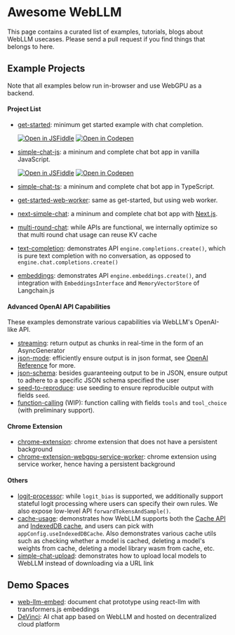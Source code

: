 # Awesome WebLLM

This page contains a curated list of examples, tutorials, blogs about WebLLM usecases.
Please send a pull request if you find things that belongs to here.

## Example Projects

Note that all examples below run in-browser and use WebGPU as a backend.

#### Project List

- [get-started](get-started): minimum get started example with chat completion.

  [![Open in JSFiddle](https://img.shields.io/badge/open-JSFiddle-blue?logo=jsfiddle&logoColor=white)](https://jsfiddle.net/neetnestor/yac9gbwf/)
  [![Open in Codepen](https://img.shields.io/badge/open-codepen-gainsboro?logo=codepen)](https://codepen.io/neetnestor/pen/NWVdgey)

- [simple-chat-js](simple-chat-js): a mininum and complete chat bot app in vanilla JavaScript.

  [![Open in JSFiddle](https://img.shields.io/badge/open-JSFiddle-blue?logo=jsfiddle&logoColor=white)](https://jsfiddle.net/neetnestor/4nmgvsa2/)
  [![Open in Codepen](https://img.shields.io/badge/open-codepen-gainsboro?logo=codepen)](https://codepen.io/neetnestor/pen/vYwgZaG)

- [simple-chat-ts](simple-chat-ts): a mininum and complete chat bot app in TypeScript.
- [get-started-web-worker](get-started-web-worker): same as get-started, but using web worker.
- [next-simple-chat](next-simple-chat): a mininum and complete chat bot app with [Next.js](https://nextjs.org/).
- [multi-round-chat](multi-round-chat): while APIs are functional, we internally optimize so that multi round chat usage can reuse KV cache
- [text-completion](text-completion): demonstrates API `engine.completions.create()`, which is pure text completion with no conversation, as opposed to `engine.chat.completions.create()`
- [embeddings](embeddings): demonstrates API `engine.embeddings.create()`, and integration with `EmbeddingsInterface` and `MemoryVectorStore` of Langchain.js 

#### Advanced OpenAI API Capabilities

These examples demonstrate various capabilities via WebLLM's OpenAI-like API.

- [streaming](streaming): return output as chunks in real-time in the form of an AsyncGenerator
- [json-mode](json-mode): efficiently ensure output is in json format, see [OpenAI Reference](https://platform.openai.com/docs/guides/text-generation/chat-completions-api) for more.
- [json-schema](json-schema): besides guaranteeing output to be in JSON, ensure output to adhere to a specific JSON schema specified the user
- [seed-to-reproduce](seed-to-reproduce): use seeding to ensure reproducible output with fields `seed`.
- [function-calling](function-calling) (WIP): function calling with fields `tools` and `tool_choice` (with preliminary support).

#### Chrome Extension

- [chrome-extension](chrome-extension): chrome extension that does not have a persistent background
- [chrome-extension-webgpu-service-worker](chrome-extension-webgpu-service-worker): chrome extension using service worker, hence having a persistent background

#### Others

- [logit-processor](logit-processor): while `logit_bias` is supported, we additionally support stateful logit processing where users can specify their own rules. We also expose low-level API `forwardTokensAndSample()`.
- [cache-usage](cache-usage): demonstrates how WebLLM supports both the [Cache API](https://developer.mozilla.org/en-US/docs/Web/API/Cache) and [IndexedDB cache](https://developer.mozilla.org/en-US/docs/Web/API/IndexedDB_API), and
  users can pick with `appConfig.useIndexedDBCache`. Also demonstrates various cache utils such as checking
  whether a model is cached, deleting a model's weights from cache, deleting a model library wasm from cache, etc.
- [simple-chat-upload](simple-chat-upload): demonstrates how to upload local models to WebLLM instead of downloading via a URL link

## Demo Spaces

- [web-llm-embed](https://huggingface.co/spaces/matthoffner/web-llm-embed): document chat prototype using react-llm with transformers.js embeddings
- [DeVinci](https://x6occ-biaaa-aaaai-acqzq-cai.icp0.io/): AI chat app based on WebLLM and hosted on decentralized cloud platform

